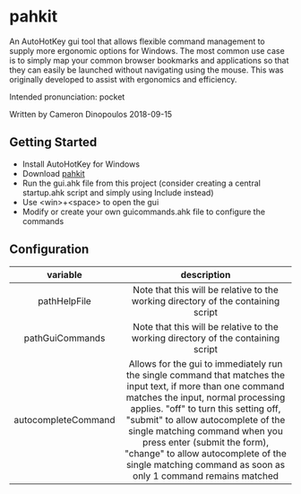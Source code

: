 # pahkit
An AutoHotKey gui tool that allows flexible command management to supply more ergonomic options for Windows.
The most common use case is to simply map your common browser bookmarks and applications so that they can easily be launched without navigating using the mouse.
This was originally developed to assist with ergonomics and efficiency.

Intended pronunciation: pocket

Written by Cameron Dinopoulos
2018-09-15

## Getting Started
- Install AutoHotKey for Windows
- Download [pahkit](https://github.com/tungstn/pahkit)
- Run the gui.ahk file from this project (consider creating a central startup.ahk script and simply using Include instead)
- Use \<win\>+\<space\> to open the gui
- Modify or create your own guicommands.ahk file to configure the commands


## Configuration


| variable | description |
|:--------:|:-----------:|
| pathHelpFile | Note that this will be relative to the working directory of the containing script |
| pathGuiCommands | Note that this will be relative to the working directory of the containing script |
| autocompleteCommand | Allows for the gui to immediately run the single command that matches the input text, if more than one command matches the input, normal processing applies.  "off" to turn this setting off, "submit" to allow autocomplete of the single matching command when you press enter (submit the form), "change" to allow autocomplete of the single matching command as soon as only 1 command remains matched |

